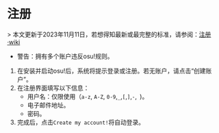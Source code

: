 # 注册

\> 本文更新于2023年11月11日，若想得知最新或最完整的标准，请参阅：[注册·wiki](https://osu.ppy.sh/wiki/zh/Registration)

- 警告：拥有多个账户违反osu!规则。

1. 在安装并启动osu!后，系统将提示登录或注册。若无账户，请点击“创建账户”。
2. 在注册界面填写以下信息：
    - 用户名：仅限使用（`a-z`, `A-Z`, `0-9`,`_`,`[`,`]`,`-`,` `)。
    - 电子邮件地址。
    - 密码。
3. 完成后，点击`Create my account!`将自动登录。